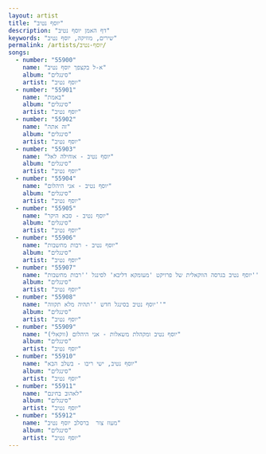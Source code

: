 ```yaml
---
layout: artist
title: "יוסף נטיב"
description: "דף האמן יוסף נטיב"
keywords: "שירים, מוזיקה, יוסף נטיב"
permalink: /artists/יוסף-נטיב/
songs:
  - number: "55900"
    name: "א-ל בקצפך יוסף נטיב"
    album: "סינגלים"
    artist: "יוסף נטיב"
  - number: "55901"
    name: "באמת"
    album: "סינגלים"
    artist: "יוסף נטיב"
  - number: "55902"
    name: "זה אתה"
    album: "סינגלים"
    artist: "יוסף נטיב"
  - number: "55903"
    name: "יוסף נטיב - אוחילה לאל"
    album: "סינגלים"
    artist: "יוסף נטיב"
  - number: "55904"
    name: "יוסף נטיב - אני היהלום"
    album: "סינגלים"
    artist: "יוסף נטיב"
  - number: "55905"
    name: "יוסף נטיב - סבא היקר"
    album: "סינגלים"
    artist: "יוסף נטיב"
  - number: "55906"
    name: "יוסף נטיב - רבות מחשבות"
    album: "סינגלים"
    artist: "יוסף נטיב"
  - number: "55907"
    name: "יוסף נטיב בגרסה הווקאלית של פרויקט 'מעומקא דליבא' לסינגל ''רבות מחשבות''"
    album: "סינגלים"
    artist: "יוסף נטיב"
  - number: "55908"
    name: "יוסף נטיב בסינגל חדש ''תהיה מלא תקווה''"
    album: "סינגלים"
    artist: "יוסף נטיב"
  - number: "55909"
    name: "יוסף נטיב ומקהלת משאלות - אני היהלום (ווקאלי)"
    album: "סינגלים"
    artist: "יוסף נטיב"
  - number: "55910"
    name: "יוסף נטיב, ישי ריבו - בשלב הבא"
    album: "סינגלים"
    artist: "יוסף נטיב"
  - number: "55911"
    name: "לאהוב בחינם"
    album: "סינגלים"
    artist: "יוסף נטיב"
  - number: "55912"
    name: "מעוז צור  ברסלב יוסף נטיב"
    album: "סינגלים"
    artist: "יוסף נטיב"
---
```

